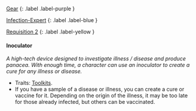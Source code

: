 
[Gear](Game/Gear-List)
{: .label .label-purple }

[Infection-Expert](Game/Blocks/Infection-Expert)
{: .label .label-blue }

[Requisition 2](Game/Deployment#Requisition)
{: .label .label-yellow }
#### Inoculator
*A high-tech device designed to investigate illness / disease and produce panacea. With enough time, a character can use an inoculator to create a cure for any illness or disease.*
* Traits: [Toolkits](Game/Core/Gear#Toolkits).
* If you have a sample of a disease or illness, you can create a cure or vaccine for it. Depending on the origin of the illness, it may be too late for those already infected, but others can be vaccinated.

